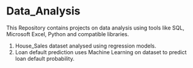 # Data_Analysis

This Repository contains projects on data analysis using tools like SQL, Microsoft Excel, Python and compatible libraries.

1. House_Sales dataset analysed using regression models.
2. Loan default prediction uses Machine Learning on dataset to predict loan default probability.
